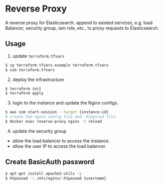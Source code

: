# Reverse Proxy

A reverse proxy for Elasticsearch.
append to existed services, e.g. load Balancer, security group, iam role, etc., to proxy requests to Elasticsearch.

## Usage

1. update `terraform.tfvars`

```bash
$ cp terraform.tfvars.example terraform.tfvars
$ vim terraform.tfvars
```

2. deploy the infrastructure

```bash
$ terraform init
$ terraform apply
```

3. login to the instance and update the Nginx configs.

```bash
$ aws ssm start-session --target {instance-id}
# create the nginx config file and .htpasswd file.
$ docker exec reverse-proxy nginx -t reload
```

4. update the security group

- allow the load balancer to access the instance.
- allow the user IP to access the load balancer.

## Create BasicAuth password

```bash
$ apt-get install apache2-utils -y
$ htpasswd -c /etc/nginx/.htpasswd {username}
```
